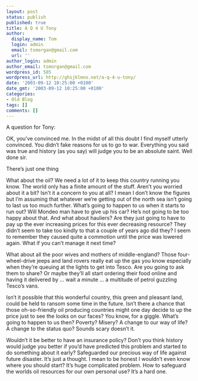 ```yaml
---
layout: post
status: publish
published: true
title: A Q 4 U Tony
author:
  display_name: Tom
  login: admin
  email: tsmorgan@gmail.com
  url: ''
author_login: admin
author_email: tsmorgan@gmail.com
wordpress_id: 585
wordpress_url: http://ghijklmno.net/a-q-4-u-tony/
date: '2003-09-12 10:25:00 +0100'
date_gmt: '2003-09-12 10:25:00 +0100'
categories:
- Old Blog
tags: []
comments: []
---
```

<!-- more -->

<p>A question for Tony:</p>

<p class="firstpar">OK, you&#8217;ve convinced me. In the midst of all this doubt I find myself utterly convinced. You didn&#8217;t fake reasons for us to go to war. Everything you said was true and history (as you say) will judge you to be an absolute saint. Well done sir.</p>

<p class="firstpar">There&#8217;s just one thing</p>

<p class="firstpar">What about the oil? We need a lot of it to keep this country running you know. The world only has a finite amount of the stuff. Aren&#8217;t you worried about it a bit? Isn&#8217;t it a concern to you at all? I mean I don&#8217;t know the figures but I&#8217;m assuming that whatever we&#8217;re getting out of the north sea isn&#8217;t going to last us too much further. What&#8217;s going to happen to us when it starts to run out? Will Mondeo man have to give up his car? He&#8217;s not going to be too happy about that. And what about hauliers? Are they just going to have to pay up the ever increasing prices for this ever decreasing resource? They didn&#8217;t seem to take too kindly to that a couple of years ago did they? I seem to remember they caused quite a commotion until the price was lowered again. What if you can&#8217;t manage it next time?</p>

<p>What about all the poor wives and mothers of middle-england? Those four-wheel-drive jeeps and land rovers really eat up the gas you know especially when they&#8217;re queuing at the lights to get into Tesco. Are you going to ask them to share? Or maybe they&#8217;ll all start ordering their food online and having it delivered by ... wait a minute ... a multitude of petrol guzzling Tesco&#8217;s vans.</p>

<p>Isn&#8217;t it possible that this wonderful country, this green and pleasant land, could be held to ransom some time in the future. Isn&#8217;t there a chance that those oh-so-friendly oil producing countries might one day decide to up the price just to see the looks on our faces? You know, for a giggle. What&#8217;s going to happen to us then? Poverty? Misery? A change to our way of life? A change to the status quo? Sounds scary doesn&#8217;t it.</p>

<p>Wouldn&#8217;t it be better to have an insurance policy? Don&#8217;t you think history would judge you better if you&#8217;d have predicted this problem and started to do something about it early? Safeguarded our precious way of life against future disaster. It&#8217;s just a thought. I mean to be honest I wouldn&#8217;t even know where you should start? It&#8217;s huge complicated problem. How to safeguard the worlds oil resources for our own personal use? It&#8217;s a hard one.</p>

